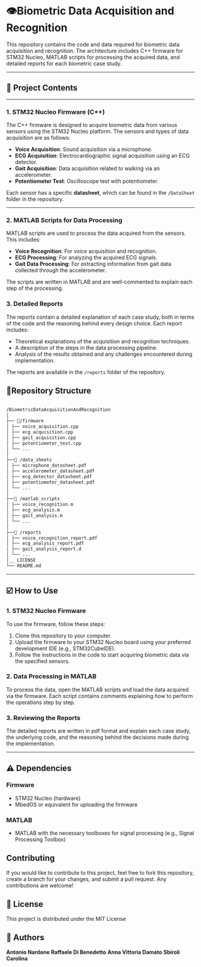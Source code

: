 # 👁️Biometric Data Acquisition and Recognition

This repository contains the code and data required for biometric data acquisition and recognition. The architecture includes C++ firmware for STM32 Nucleo, MATLAB scripts for processing the acquired data, and detailed reports for each biometric case study.

---

## 🚀 Project Contents

---

### 1. STM32 Nucleo Firmware (C++)
The C++ firmware is designed to acquire biometric data from various sensors using the STM32 Nucleo platform. The sensors and types of data acquisition are as follows:
- **Voice Acquisition**: Sound acquisition via a microphone.
- **ECG Acquisition**: Electrocardiographic signal acquisition using an ECG detector.
- **Gait Acquisition**: Data acquisition related to walking via an accelerometer.
- **Potentiometer Test**: Oscilloscope test with potentiometer.

Each sensor has a specific **datasheet**, which can be found in the `/DataSheet` folder in the repository.

---

### 2. MATLAB Scripts for Data Processing
MATLAB scripts are used to process the data acquired from the sensors. This includes:
- **Voice Recognition**: For voice acquisition and recognition.
- **ECG Processing**: For analyzing the acquired ECG signals.
- **Gait Data Processing**: For extracting information from gait data collected through the accelerometer.

The scripts are written in MATLAB and are well-commented to explain each step of the processing.

### 3. Detailed Reports
The reports contain a detailed explanation of each case study, both in terms of the code and the reasoning behind every design choice. Each report includes:
- Theoretical explanations of the acquisition and recognition techniques.
- A description of the steps in the data processing pipeline.
- Analysis of the results obtained and any challenges encountered during implementation.

The reports are available in the `/reports` folder of the repository.

## 📁Repository Structure

```bash

/BiometricDataAcquisitionAndRecognition
│
├── 📁/firmware
│ ├── voice_acquisition.cpp
│ ├── ecg_acquisition.cpp
│ ├── gait_acquisition.cpp
│ ├── potentiometer_test.cpp
│ └── ...
│
├──📁 /data_sheets
│ ├── microphone_datasheet.pdf
│ ├── accelerometer_datasheet.pdf
│ ├── ecg_detector_datasheet.pdf
│ ├── potentiometer_datasheet.pdf
│ └── ...
│
├──📁 /matlab_scripts
│ ├── voice_recognition.m
│ ├── ecg_analysis.m
│ ├── gait_analysis.m
│ └── ...
│
├──📁 /reports
│ ├── voice_recognition_report.pdf
│ ├── ecg_analysis_report.pdf
│ ├── gait_analysis_report.d
│ └── ...
│__ LICENSE
└── README.md

```
---

## ☑️ How to Use

### 1. STM32 Nucleo Firmware
To use the firmware, follow these steps:
1. Clone this repository to your computer.
2. Upload the firmware to your STM32 Nucleo board using your preferred development IDE (e.g., STM32CubeIDE).
3. Follow the instructions in the code to start acquiring biometric data via the specified sensors.

### 2. Data Processing in MATLAB
To process the data, open the MATLAB scripts and load the data acquired via the firmware. Each script contains comments explaining how to perform the operations step by step.

### 3. Reviewing the Reports
The detailed reports are written in pdf format and explain each case study, the underlying code, and the reasoning behind the decisions made during the implementation.

---

## ⚠️ Dependencies

### Firmware
- STM32 Nucleo (hardware)
- MbedOS or equivalent for uploading the firmware

### MATLAB
- MATLAB with the necessary toolboxes for signal processing (e.g., Signal Processing Toolbox)

## Contributing

If you would like to contribute to this project, feel free to fork this repository, create a branch for your changes, and submit a pull request. Any contributions are welcome!

## 🪪 License

This project is distributed under the MIT License

## 👤 Authors
**Antonio Nardone**
**Raffaele Di Benedetto**
**Anna Vittoria Damato**
**Sbiroli Carolina**

